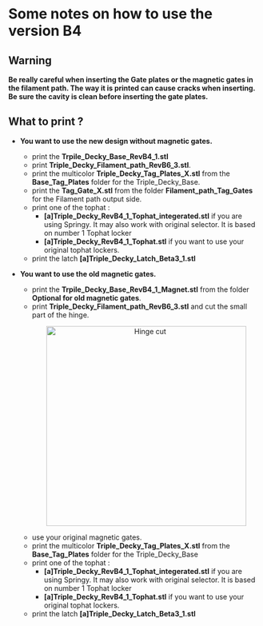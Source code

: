 # **Some notes on how to use the version B4**
## **Warning**
 **Be really careful when inserting the Gate plates or the magnetic gates in the filament path. The way it is printed can cause cracks when inserting. Be sure the cavity is clean before inserting the gate plates.**

## **What to print ?**

 * **You want to use the new design without magnetic gates.**
   * print the **Trpile_Decky_Base_RevB4_1.stl** 
   * print **Triple_Decky_Filament_path_RevB6_3.stl**.   
   * print the multicolor **Triple_Decky_Tag_Plates_X.stl** from the **Base_Tag_Plates** folder for the Triple_Decky_Base.
   * print the **Tag_Gate_X.stl** from the folder **Filament_path_Tag_Gates** for the Filament path output side.
    * print one of the tophat :
      * **[a]Triple_Decky_RevB4_1_Tophat_integerated.stl** if you are using Springy. It may also work with original selector. It is based on number 1 Tophat locker
      * **[a]Triple_Decky_RevB4_1_Tophat.stl** if you want to use your original tophat lockers.
    * print the latch **[a]Triple_Decky_Latch_Beta3_1.stl**<p>

* **You want to use the old magnetic gates.**
  * print the **Trpile_Decky_Base_RevB4_1_Magnet.stl** from the folder **Optional for old magnetic gates**.
  * print **Triple_Decky_Filament_path_RevB6_3.stl** and cut the small part of the hinge. 
    <p><center><img src="../../../Images/Filament_path_cutout.JPG" width="400" alt="Hinge cut"></center><p>
  * use your original magnetic gates.
  * print the multicolor **Triple_Decky_Tag_Plates_X.stl** from the **Base_Tag_Plates** folder for the Triple_Decky_Base
  * print one of the tophat :
    * **[a]Triple_Decky_RevB4_1_Tophat_integerated.stl** if you are using Springy. It may also work with original selector. It is based on number 1 Tophat locker
    * **[a]Triple_Decky_RevB4_1_Tophat.stl** if you want to use your original tophat lockers.
  * print the latch **[a]Triple_Decky_Latch_Beta3_1.stl** <p>
